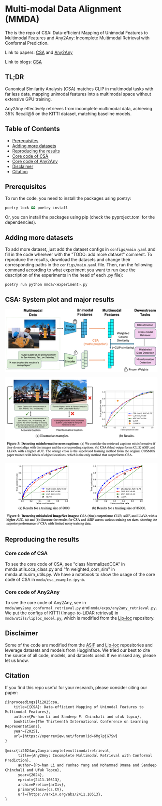 # Multi-modal Data Alignment (MMDA)
The is the repo of CSA: Data-efficient Mapping of Unimodal Features to Multimodal Features and Any2Any: Incomplete Multimodal Retrieval with Conformal Prediction.

Link to papers: [CSA](https://openreview.net/forum?id=6Mg7pjG7Sw) and
[Any2Any](https://arxiv.org/abs/2411.10513)

Link to blogs: [CSA](https://utaustin-swarmlab.github.io/2025/01/24/CSA.html)

## TL;DR
Canonical Similarity Analysis (CSA) matches CLIP in multimodal tasks with far less data, mapping unimodal features into a multimodal space without extensive GPU training.

Any2Any effectively retrieves from incomplete multimodal data, achieving 35% Recall@5 on the KITTI dataset, matching baseline models.

## Table of Contents
- [Prerequisites](#prerequisites)
- [Adding more datasets](#adding-more-datasets)
- [Reproducing the results](#reproducing-the-results)
- [Core code of CSA](#core-code-of-csa)
- [Core code of Any2Any](#core-code-of-any2any)
- [Disclaimer](#disclaimer)
- [Citation](#citation)
## Prerequisites
To run the code, you need to install the packages using poetry:
```bash
poetry lock && poetry install
```
Or, you can install the packages using pip (check the pyproject.toml for the dependencies).

## Adding more datasets
To add more dataset, just add the dataset configs in `configs/main.yaml` and fill in the code wherever with the "TODO: add more dataset" comment.
To reproduce the results, download the datasets and change their corresponding paths in the `configs/main.yaml` file.
Then, run the following command according to what experiment you want to run (see the description of the experiments in the head of each .py file):
```bash
poetry run python mmda/<experiment>.py
```

## CSA: System plot and major results
![CSA_system_graph](https://github.com/UTAustin-SwarmLab/Multi-modal-Data-Alignment/blob/main/assets/CSA_system_graph.png)

![COSMOS_results](https://github.com/UTAustin-SwarmLab/Multi-modal-Data-Alignment/blob/main/assets/COSMOS.png)

![ImageNet_results](https://github.com/UTAustin-SwarmLab/Multi-modal-Data-Alignment/blob/main/assets/imagenet.png)

## Reproducing the results

### Core code of CSA
To see the core code of CSA, see "class NormalizedCCA" in mmda.utils.cca_class.py and "fn weighted_corr_sim" in mmda.utils.sim_utils.py.
We have a notebook to show the usage of the core code of CSA in `mmda/csa_example.ipynb`.


### Core code of Any2Any
To see the core code of Any2Any, see in `mmda/any2any_conformal_retrieval.py` and `mmda/exps/any2any_retrieval.py`. We put the configs of KITTI (Image-to-LiDAR retrieval) in `mmda/utils/liploc_model.py`, which is modified from the [Lip-loc](https://github.com/Shubodh/lidar-image-pretrain-VPR) repository.



## Disclaimer
Some of the code are modified from the [ASIF](https://github.com/noranta4/ASIF) and [Lip-loc](https://github.com/Shubodh/lidar-image-pretrain-VPR) repositories and leverage datasets and models from Hugginface.
We tried our best to cite the source of all code, models, and datasets used. If we missed any, please let us know.

## Citation
If you find this repo useful for your research, please consider citing our paper:
```
@inproceedings{li2025csa,
    title={{CSA}: Data-efficient Mapping of Unimodal Features to Multimodal Features},
    author={Po-han Li and Sandeep P. Chinchali and ufuk topcu},
    booktitle={The Thirteenth International Conference on Learning Representations},
    year={2025},
    url={https://openreview.net/forum?id=6Mg7pjG7Sw}
}

@misc{li2024any2anyincompletemultimodalretrieval,
      title={Any2Any: Incomplete Multimodal Retrieval with Conformal Prediction}, 
      author={Po-han Li and Yunhao Yang and Mohammad Omama and Sandeep Chinchali and Ufuk Topcu},
      year={2024},
      eprint={2411.10513},
      archivePrefix={arXiv},
      primaryClass={cs.CV},
      url={https://arxiv.org/abs/2411.10513}, 
}
```
